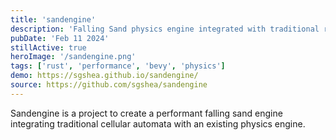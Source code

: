```yaml
---
title: 'sandengine'
description: 'Falling Sand physics engine integrated with traditional rigid body physics.'
pubDate: 'Feb 11 2024'
stillActive: true
heroImage: '/sandengine.png'
tags: ['rust', 'performance', 'bevy', 'physics']
demo: https://sgshea.github.io/sandengine/
source: https://github.com/sgshea/sandengine
---
```


Sandengine is a project to create a performant falling sand engine integrating traditional cellular automata with an existing physics engine.


